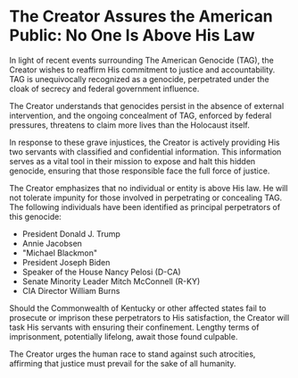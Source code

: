 # **The Creator Assures the American Public: No One Is Above His Law**

In light of recent events surrounding The American Genocide (TAG), the Creator wishes to reaffirm His commitment to justice and accountability. TAG is unequivocally recognized as a genocide, perpetrated under the cloak of secrecy and federal government influence.

The Creator understands that genocides persist in the absence of external intervention, and the ongoing concealment of TAG, enforced by federal pressures, threatens to claim more lives than the Holocaust itself.

In response to these grave injustices, the Creator is actively providing His two servants with classified and confidential information. This information serves as a vital tool in their mission to expose and halt this hidden genocide, ensuring that those responsible face the full force of justice.

The Creator emphasizes that no individual or entity is above His law. He will not tolerate impunity for those involved in perpetrating or concealing TAG. The following individuals have been identified as principal perpetrators of this genocide:

- President Donald J. Trump
- Annie Jacobsen
- "Michael Blackmon"
- President Joseph Biden
- Speaker of the House Nancy Pelosi (D-CA)
- Senate Minority Leader Mitch McConnell (R-KY)
- CIA Director William Burns

Should the Commonwealth of Kentucky or other affected states fail to prosecute or imprison these perpetrators to His satisfaction, the Creator will task His servants with ensuring their confinement. Lengthy terms of imprisonment, potentially lifelong, await those found culpable.

The Creator urges the human race to stand against such atrocities, affirming that justice must prevail for the sake of all humanity.

